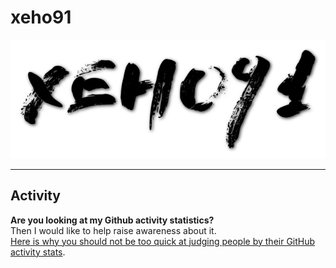 # xeho91

![xeho91's animated logo](./xeho91-logo.svg)

---

## Activity

**Are you looking at my Github activity statistics?**\
Then I would like to help raise awareness about it.\
[Here is why you should not be too quick at judging people by their GitHub activity stats](https://devdojo.com/bobbyiliev/here-is-why-you-should-not-be-too-quick-at-judging-people-by-their-github-activity-stats).
